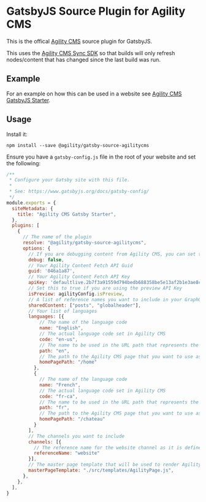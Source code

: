 # GatsbyJS Source Plugin for Agility CMS
This is the offical [Agility CMS](https://agilitycms.com) source plugin for GatsbyJS.

This uses the [Agility CMS Sync SDK](https://github.com/agility/agility-sync-sdk) so that builds will only refresh nodes/content that has changed since the last build was run.

## Example
For an example on how this can be used in a website see [Agility CMS GatsbyJS Starter](https://github.com/agility/agility-gatsby-starter).

## Usage
Install it:
```
npm install --save @agility/gatsby-source-agilitycms
```

Ensure you have a `gatsby-config.js` file in the root of your website and set the following:
```javascript
/**
 * Configure your Gatsby site with this file.
 *
 * See: https://www.gatsbyjs.org/docs/gatsby-config/
 */
module.exports = {
  siteMetadata: {
    title: "Agility CMS Gatsby Starter",
  },
  plugins: [
    {
      // The name of the plugin
      resolve: "@agility/gatsby-source-agilitycms", 
      options: {
        // If you are debugging content from Agility CMS, you can set this to `true` 
        debug: false,
        // Your Agility Content Fetch API Guid
        guid: '046a1a87', 
        // Your Agility Content Fetch API Key
        apiKey: 'defaultlive.2b7f3a91559d794bedb688358be5e13af2b1e3ae8cd39e8ed2433bbef5d8d6ac', 
        // Set this to true if you are using the preview API Key
        isPreview: agilityConfig.isPreview, 
        // A list of reference names you want to include in your GraphQL store
        sharedContent: ["posts", "globalheader"], 
        // Your list of languages
        languages: [{
            // The name of the language code
            name: "English",
            // The actual language code set in Agility CMS
            code: "en-us", 
            // The name to be used in the URL path that represents the current language
            path: "en", 
            // The path to the Agility CMS page that you want to use as your root/home page
            homePagePath: "/home" 
          },
          {
            // The name of the language code
            name: "French",
            // The actual language code set in Agility CMS
            code: "fr-ca", 
            // The name to be used in the URL path that represents the current language
            path: "fr", 
            // The path to the Agility CMS page that you want to use as your root/home page
            homePagePath: "/chateau"       
          }
        ], 
        // The channels you want to include
        channels: [{
          // The reference name for the website channel as it is defined in Agility CMS
          referenceName: "website"
        }], 
        // The master page template that will be used to render Agility CMS pages
        masterPageTemplate: "./src/templates/AgilityPage.js", 
      },
    },
  ],
}
```
